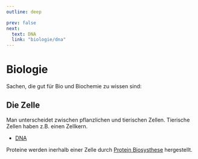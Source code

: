 ```yaml
---
outline: deep

prev: false
next:
  text: DNA
  link: "biologie/dna"
---
```


# Biologie

Sachen, die gut für Bio und Biochemie zu wissen sind:

## Die Zelle

Man unterscheidet zwischen pflanzlichen und tierischen Zellen.
Tierische Zellen haben z.B. einen Zellkern.

- [DNA](dna)

Proteine werden inerhalb einer Zelle durch [Protein Biosysthese](proteinbiosysthese) hergestellt.

